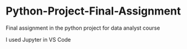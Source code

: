 # Python-Project-Final-Assignment
Final assignment in the python project for data analyst course

I used Jupyter in VS Code 
